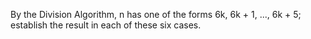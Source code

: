 By the Division Algorithm, n has one of the forms 6k, 6k + 1, ..., 6k + 5; estab­lish the result in each of these six cases.